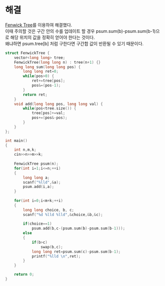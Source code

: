# 해결 
[Fenwick Tree](https://www.acmicpc.net/blog/view/21)를 이용하여 해결했다.   
이때 주의할 것은 구간 안의 수를 업데이트 할 경우 psum.sum(b)-psum.sum(b-1)으로 해당 위치의 값을 정확히 얻어야 한다는 것이다.  
왜냐하면 psum.tree[b] 처럼 구한다면 구간합 값이 반환될 수 있기 때문이다.  
```c++
struct FenwickTree {
    vector<long long> tree;
    FenwickTree(long long n) : tree(n+1) {}
    long long sum(long long pos) {
        long long ret=0;
        while(pos>0) {
            ret+=tree[pos];
            pos&=(pos-1);
        }
        return ret;
    }
    void add(long long pos, long long val) {
        while(pos<tree.size()) {
            tree[pos]+=val;
            pos+=(pos&-pos);
        }
    }
};

int main()
{
    int n,m,k;
    cin>>n>>m>>k;
    
    FenwickTree psum(n);
    for(int i=1;i<=n;++i)
    {
        long long a;
        scanf("%lld",&a);
        psum.add(i,a);
    }
    
    for(int i=0;i<m+k;++i)
    {
        long long choice, b, c;
        scanf("%d %lld %lld",&choice,&b,&c);
        
        if(choice==1)
            psum.add(b,c-(psum.sum(b)-psum.sum(b-1)));
        else
        {
            if(b>c)
                swap(b,c);
            long long ret=psum.sum(c)-psum.sum(b-1);
            printf("%lld \n",ret);
        }
    }

    return 0;
}
```
